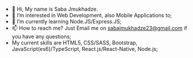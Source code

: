 - 👋 Hi, My name is Saba Jmukhadze.
- 👀 I’m interested in Web Development, also Mobile Applications to;
- 🌱 I’m currently learning Node.JS/Express.JS;
- 📫 How to reach me? Just Email me on sabajmukhadze23@gmail.com if you have any questions;
- My current skills are HTML5, CSS/SASS, Bootstrap, JavaScript(es6)/TypeScript, React.js/React-Native, Node.js;
